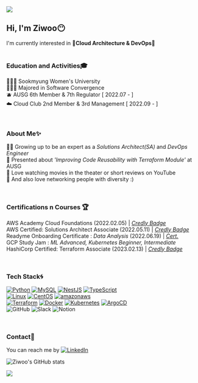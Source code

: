 <img src="https://capsule-render.vercel.app/api?type=waving&color=auto&height=130&section=header" />  

## Hi, I'm Ziwoo😶
I'm currently interested in **🌟Cloud Architecture & DevOps🌟**  
<br>
### Education and Activities🎓
👩🏻‍🎓 Sookmyung Women's University  
👩🏻‍💻 Majored in Software Convergence  
🫐 AUSG 6th Member & 7th Regulator [ 2022.07 - ]  
☁️ Cloud Club 2nd Member & 3rd Management [ 2022.09 - ]

<br>

### About Me✨
👶🏻 Growing up to be an expert as a _Solutions Architect(SA)_ and _DevOps Engineer_   
🎤 Presented about _'Improving Code Reusability with Terraform Module'_ at AUSG   
🎥 Love watching movies in the theater or short reviews on YouTube  
🌝 And also love networking people with diversity :)

<br>

### Certifications n Courses 🏆
AWS Academy Cloud Foundations (2022.02.05) | _[Credly Badge](https://www.credly.com/badges/113c4299-a6d0-489c-8f69-e7ab30d5eed2/public_url)_   
AWS Certified: Solutions Architect Associate (2022.05.11) | _[Credly Badge](https://www.credly.com/badges/af5b9962-94c6-4400-87d3-e76f9fc23492/public_url)_  
Readyme Onboarding Certificate : _Data Analysis_ (2022.06.19) | _[Cert.](https://user-images.githubusercontent.com/70079416/230597980-46737754-b107-4218-a715-49aa19c1137a.jpg)_  
GCP Study Jam : _ML Advanced, Kubernetes Beginner, Intermediate_   
HashiCorp Certified: Terraform Associate (2023.02.13) | _[Credly Badge](https://www.credly.com/badges/0eda154e-bf1c-4645-9f23-64010a11be70/public_url)_    


<br>

### Tech Stack🌀
[![Python](https://img.shields.io/badge/Python-3776AB?style=flat-plastic&logo=Python&logoColor=white)](https://www.python.org/)
[![MySQL](https://img.shields.io/badge/MySQL-4479A1?style=flat-plastic&logo=MYSQL&logoColor=white)](https://www.mysql.com/)
[![NestJS](https://img.shields.io/badge/NestJS-E0234E?style=flat-plastic&logo=NestJS&logoColor=white)](https://nestjs.com/)
[![TypeScript](https://img.shields.io/badge/TypeScript-3178C6?style=flat-plastic&logo=TypeScript&logoColor=white)](https://www.typescriptlang.org/)
<br>
[![Linux](https://img.shields.io/badge/Linux-FCC624?style=flat-plastic&logo=linux&logoColor=black)](https://www.linux.org/)
[![CentOS](https://img.shields.io/badge/CentOS-262577?style=flat-plastic&logo=CentOS&logoColor=white)](https://www.centos.org/)
[![amazonaws](https://img.shields.io/badge/AmazonAWS-232F3E?style=flat-plastic&logo=amazonaws&logoColor=white)](https://aws.amazon.com/ko/)
<br>
[![Terraform](https://img.shields.io/badge/Terraform-7B42BC?style=flat-plastic&logo=terraform&logoColor=white)](https://www.terraform.io/)
[![Docker](https://img.shields.io/badge/Docker-2496ED?style=flat-plastic&logo=docker&logoColor=white)](https://www.docker.com/)
[![Kubernetes](https://img.shields.io/badge/Kubernetes-326CE5?style=flat-plastic&logo=kubernetes&logoColor=white)](https://kubernetes.io/)
[![ArgoCD](https://img.shields.io/badge/ArgoCD-EF7B4D?style=flat-plastic&logo=Argo&logoColor=white)](https://argo-cd.readthedocs.io/en/stable/)
<br>
![GitHub](https://img.shields.io/badge/GitHub-181717?style=flat-plastic&logo=github&logoColor=white)
![Slack](https://img.shields.io/badge/Slack-4A154B?style=flat-plastic&logo=slack&logoColor=white)
![Notion](https://img.shields.io/badge/Notion-000000?style=flat-plastic&logo=notion&logoColor=white)

<br>


### Contact📍
You can reach me by [![LinkedIn](https://img.shields.io/badge/LinkedIn-0A66C2?style=flat-plastic&logo=LinkedIn&logoColor=white)](https://www.linkedin.com/in/zjweong)  

![Ziwoo's GitHub stats](https://github-readme-stats.vercel.app/api?username=ziwooda&theme=dark&show_icons=true)



<img src="https://capsule-render.vercel.app/api?type=waving&color=auto&height=130&section=footer" />  
